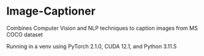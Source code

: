 # Image-Captioner
Combines Computer Vision and NLP techniques to caption images from MS COCO dataset

Running in a venv using PyTorch 2.1.0, CUDA 12.1, and Python 3.11.5